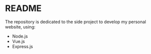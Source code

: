 # README
The repository is dedicated to the side project to develop my personal website, using:
* Node.js
* Vue.js
* Express.js
